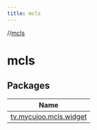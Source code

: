 ```yaml
---
title: mcls
---
```

//[mcls](index.html)



# mcls



## Packages


| Name |
|---|
| [tv.mycujoo.mcls.widget](mcls/tv.mycujoo.mcls.widget/index.html) |

